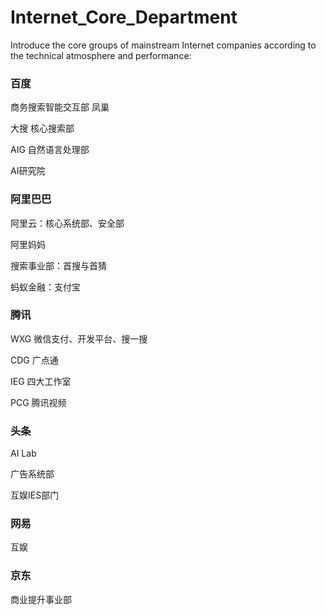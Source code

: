 # Internet_Core_Department
Introduce the core groups of mainstream Internet companies according to the technical atmosphere and performance:

### 百度
商务搜索智能交互部 凤巢

大搜 核心搜索部

AIG 自然语言处理部

AI研究院

### 阿里巴巴
阿里云：核心系统部、安全部

阿里妈妈

搜索事业部：首搜与首猜

蚂蚁金融：支付宝


### 腾讯
WXG 微信支付、开发平台、搜一搜

CDG 广点通

IEG 四大工作室

PCG 腾讯视频

### 头条
AI Lab

广告系统部

互娱IES部门

### 网易
互娱

### 京东
商业提升事业部
